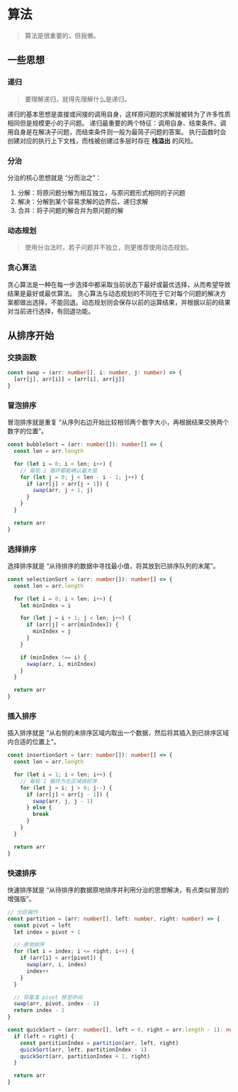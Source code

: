 # 算法

> 算法是很重要的，但我懒。

## 一些思想

### 递归

> 要理解递归，就得先理解什么是递归。

递归的基本思想是直接或间接的调用自身，这样原问题的求解就被转为了许多性质相同但是规模更小的子问题。
递归最重要的两个特征：调用自身、结束条件。调用自身是在解决子问题，而结束条件则一般为最简子问题的答案。
执行函数时会创建对应的执行上下文栈，而栈被创建过多层时存在 **栈溢出** 的风险。

### 分治

分治的核心思想就是 “分而治之”：

1. 分解：将原问题分解为相互独立，与原问题形式相同的子问题
2. 解决：分解到某个容易求解的边界后，递归求解
3. 合并：将子问题的解合并为原问题的解

### 动态规划

> 使用分治法时，若子问题并不独立，则更推荐使用动态规划。

### 贪心算法

贪心算法是一种在每一步选择中都采取当前状态下最好或最优选择，从而希望导致结果是最好或最优算法。
贪心算法与动态规划的不同在于它对每个问题的解决方案都做出选择，不能回退。动态规划则会保存以前的运算结果，并根据以前的结果对当前进行选择，有回退功能。

## 从排序开始

### 交换函数

```ts
const swap = (arr: number[], i: number, j: number) => {
  [arr[j], arr[i]] = [arr[i], arr[j]]
}
```

### 冒泡排序

冒泡排序就是重复 “从序列右边开始比较相邻两个数字大小，再根据结果交换两个数字的位置”。

```ts
const bubbleSort = (arr: number[]): number[] => {
  const len = arr.length

  for (let i = 0; i < len; i++) {
    // 每轮 i 循环都能确认最大值
    for (let j = 0; j < len - i - 1; j++) {
      if (arr[j] > arr[j + 1]) {
        swap(arr, j + 1, j)
      }
    }
  }

  return arr
}
```

### 选择排序

选择排序就是 “从待排序的数据中寻找最小值，将其放到已排序队列的末尾”。

```ts
const selectionSort = (arr: number[]): number[] => {
  const len = arr.length

  for (let i = 0; i < len; i++) {
    let minIndex = i

    for (let j = i + 1; j < len; j++) {
      if (arr[j] < arr[minIndex]) {
        minIndex = j
      }
    }

    if (minIndex !== i) {
      swap(arr, i, minIndex)
    }
  }

  return arr
}
```

### 插入排序

插入排序就是 “从右侧的未排序区域内取出一个数据，然后将其插入到已排序区域内合适的位置上”。

```ts
const insertionSort = (arr: number[]): number[] => {
  const len = arr.length

  for (let i = 1; i < len; i++) {
    // 每轮 i 循环为左区域排好序
    for (let j = i; j > 0; j--) {
      if (arr[j] < arr[j - 1]) {
        swap(arr, j, j - 1)
      } else {
        break
      }
    }
  }

  return arr
}
```

### 快速排序

快速排序就是 “从待排序的数据原地排序并利用分治的思想解决，有点类似冒泡的增强版”。

```ts
// 分区操作
const partition = (arr: number[], left: number, right: number) => {
  const pivot = left
  let index = pivot + 1

  // 原地排序
  for (let i = index; i <= right; i++) {
    if (arr[i] < arr[pivot]) {
      swap(arr, i, index)
      index++
    }
  }

  // 将基准 pivot 移至中间
  swap(arr, pivot, index - 1)
  return index - 1
}

const quickSort = (arr: number[], left = 0, right = arr.length - 1): number[] => {
  if (left < right) {
    const partitionIndex = partition(arr, left, right)
    quickSort(arr, left, partitionIndex - 1)
    quickSort(arr, partitionIndex + 1, right)
  }

  return arr
}
```